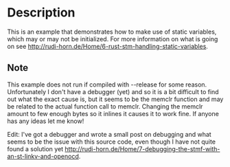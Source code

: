 # Description
This is an example that demonstrates how to make use of static variables, which may or may not be initialized. For more information on what is going on see http://rudi-horn.de/Home/6-rust-stm-handling-static-variables.

## Note
This example does not run if compiled with --release for some reason. Unfortunately I don't have a debugger (yet) and so it is a bit difficult to find out what the exact cause is, but it seems to be the memclr function and may be related to the actual function call to memclr. Changing the memclr amount to few enough bytes so it inlines it causes it to work fine. If anyone has any ideas let me know!

Edit: I've got a debugger and wrote a small post on debugging and what seems to be the issue with this source code, even though I have not quite found a solution yet http://rudi-horn.de/Home/7-debugging-the-stmf-with-an-st-linkv-and-openocd.
